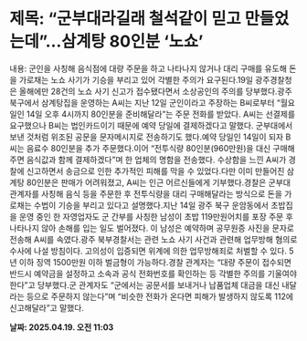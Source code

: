 # **제목: “군부대라길래 철석같이 믿고 만들었는데”…삼계탕 80인분 ‘노쇼’**

  내용: 군인을 사칭해 음식점에 대량 주문을 하고 나타나지 않거나 대리 구매를 유도해 돈을 가로채는 노쇼 사기가 기승을 부리고 있어 각별한 주의가 요구된다.19일 광주경찰청은 올해에만 28건의 노쇼 사기 신고가 접수됐다면서 소상공인의 주의를 당부했다.광주 북구에서 삼계탕집을 운영하는 A씨는 지난 12일 군인이라고 주장하는 B씨로부터 “월요일인 14일 오후 4시까지 80인분을 준비해달라”는 주문 전화를 받았다. A씨는 선결제를 요구했으나 B씨는 법인카드이기 때문에 예약 당일에 결제하겠다고 말했다. 군부대에서 보낸 것처럼 위조된 공문을 문자메시지로 전송하기도 했다.예약 당일인 14일이 되자 B씨는 음료수 80인분을 추가 주문했다.이어 “전투식량 80인분(960만원)을 대신 구매해 주면 음식값과 함께 결제하겠다”며 한 업체의 명함을 전송했다. 수상함을 느낀 A씨가 경찰에 신고하면서 송금으로 인한 추가적인 피해를 막을 수 있었다.다만 이미 만들어진 삼계탕 80인분은 판매가 어려워졌고, A씨는 인근 어르신들에게 기부했다.경찰은 군부대 관계자를 사칭해 음식 등을 주문한 후 전투식량을 대리 구매해달라는 방식으로 돈을 가로채는 수법이 기승을 부리고 있다고 설명했다.지난 14일 광주 북구 운암동에서 초밥집을 운영 중인 한 자영업자도 군 간부를 사칭한 남성이 초밥 119만원어치를 포장 주문 후 나타나지 않아 손해를 입는 일도 벌어졌다. 이 남성은 예약하며 공무원증 사진을 문자로 전송해 A씨를 속였다.광주 북부경찰서는 관련 노쇼 사기 사건과 관련해 업무방해 혐의로 수사에 나설 방침이다. 고의성이 입증되면 위계에 의한 업무방해죄로 처벌할 수 있다. 5년 이하 징역 1500만원 이하 벌금형이 가능하다.경찰 관계자는 “대량 주문이 접수되면 반드시 예약금을 설정하고 소속과 공식 전화번호를 확인하는 등 각별한 주의를 기울여야 한다”고 당부했다.군 관계자도 “군에서는 공문서를 보내거나 납품업체 대금을 대신 내달라는 등으로 주문하지 않는다”며 “비슷한 전화가 온다면 피해가 발생하지 않도록 112에 신고해달라”고 말했다.

  **날짜: 2025.04.19. 오전 11:03**